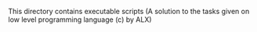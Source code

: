 This directory contains executable scripts (A solution to the tasks given on low level programming language (c) by ALX)
